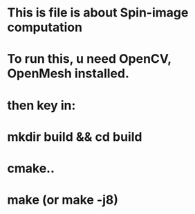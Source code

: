 # This is file is about Spin-image computation 

# To run this, u need OpenCV, OpenMesh installed.
# then key in:
# mkdir build && cd build
# cmake..
# make (or make -j8)
